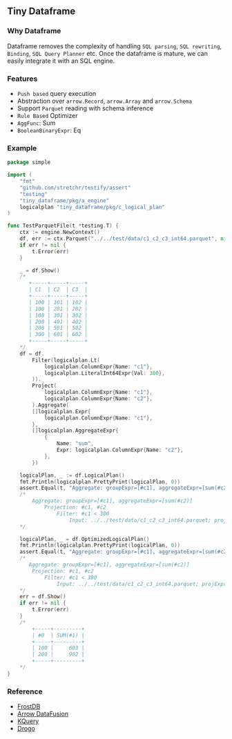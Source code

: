 ## Tiny Dataframe

### Why Dataframe

Dataframe removes the complexity of handling `SQL parsing`, `SQL rewriting`, `Binding`, `SQL Query Planner` etc. Once
the dataframe is mature, we can easily integrate it with an SQL engine.

### Features
- `Push based` query execution
- Abstraction over `arrow.Record`, `arrow.Array` and `arrow.Schema`
- Support `Parquet` reading with schema inference
- `Rule Based` Optimizer
- `AggFunc`: Sum
- `BooleanBinaryExpr`: Eq

### Example

```go
package simple

import (
	"fmt"
	"github.com/stretchr/testify/assert"
	"testing"
	"tiny_dataframe/pkg/a_engine"
	logicalplan "tiny_dataframe/pkg/c_logical_plan"
)

func TestParquetFile(t *testing.T) {
	ctx := engine.NewContext()
	df, err := ctx.Parquet("../../test/data/c1_c2_c3_int64.parquet", nil)
	if err != nil {
		t.Error(err)
	}

	_ = df.Show()
	/*
	   +-----+-----+-----+
	   | C1  | C2  | C3  |
	   +-----+-----+-----+
	   | 100 | 101 | 102 |
	   | 100 | 201 | 202 |
	   | 100 | 301 | 302 |
	   | 200 | 401 | 402 |
	   | 200 | 501 | 502 |
	   | 300 | 601 | 602 |
	   +-----+-----+-----+
	*/
	df = df.
		Filter(logicalplan.Lt(
			logicalplan.ColumnExpr{Name: "c1"},
			logicalplan.LiteralInt64Expr{Val: 300},
		)).
		Project(
			logicalplan.ColumnExpr{Name: "c1"},
			logicalplan.ColumnExpr{Name: "c2"},
		).Aggregate(
		[]logicalplan.Expr{
			logicalplan.ColumnExpr{Name: "c1"},
		},
		[]logicalplan.AggregateExpr{
			{
				Name: "sum",
				Expr: logicalplan.ColumnExpr{Name: "c2"},
			},
		})

	logicalPlan, _ := df.LogicalPlan()
	fmt.Println(logicalplan.PrettyPrint(logicalPlan, 0))
	assert.Equal(t, "Aggregate: groupExpr=[#c1], aggregateExpr=[sum(#c2)]\n\tProjection: #c1, #c2\n\t\tFilter: #c1 < 300\n\t\t\tInput: ../../test/data/c1_c2_c3_int64.parquet; projExpr=None\n", logicalplan.PrettyPrint(logicalPlan, 0))
	/*
		Aggregate: groupExpr=[#c1], aggregateExpr=[sum(#c2)]
			Projection: #c1, #c2
				Filter: #c1 < 300
					Input: ../../test/data/c1_c2_c3_int64.parquet; projExpr=None
	*/

	logicalPlan, _ = df.OptimizedLogicalPlan()
	fmt.Println(logicalplan.PrettyPrint(logicalPlan, 0))
	assert.Equal(t, "Aggregate: groupExpr=[#c1], aggregateExpr=[sum(#c2)]\n\tProjection: #c1, #c2\n\t\tFilter: #c1 < 300\n\t\t\tInput: ../../test/data/c1_c2_c3_int64.parquet; projExpr=[c1 c2]\n", logicalplan.PrettyPrint(logicalPlan, 0))
	/*
	   Aggregate: groupExpr=[#c1], aggregateExpr=[sum(#c2)]
	   	Projection: #c1, #c2
	   		Filter: #c1 < 300
	   			Input: ../../test/data/c1_c2_c3_int64.parquet; projExpr=[c1 c2]
	*/
	err = df.Show()
	if err != nil {
		t.Error(err)
	}
	/*
		+-----+---------+
		| #0  | SUM(#1) |
		+-----+---------+
		| 100 |     603 |
		| 200 |     902 |
		+-----+---------+
	*/
}
```

### Reference
- [FrostDB](https://github.com/polarsignals/frostdb) 
- [Arrow DataFusion](https://github.com/apache/arrow-datafusion) 
- [KQuery](https://github.com/dbminions/how-query-engine-work)
- [Drogo](https://github.com/dbminions/drogo)

